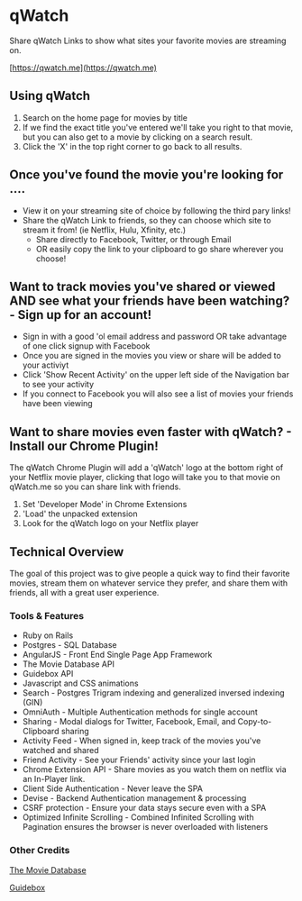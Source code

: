 # qWatch
Share qWatch Links to show what sites your favorite movies are streaming on.

[https://qwatch.me](https://qwatch.me)

## Using qWatch
1. Search on the home page for movies by title
2. If we find the exact title you've entered we'll take you right to that movie,
   but you can also get to a movie by clicking on a search result.
3. Click the 'X' in the top right corner to go back to all results.

## Once you've found the movie you're looking for ....
* View it on your streaming site of choice by following the third pary links!
* Share the qWatch Link to friends, so they can choose which site to stream it from!
  (ie Netflix, Hulu, Xfinity, etc.)
  * Share directly to Facebook, Twitter, or through Email
  * OR easily copy the link to your clipboard to go share wherever you choose!
  
## Want to track movies you've shared or viewed AND see what your friends have been watching? - Sign up for an account!
* Sign in with a good 'ol email address and password OR take advantage of one click signup with Facebook
* Once you are signed in the movies you view or share will be added to your activiyt
* Click 'Show Recent Activity' on the upper left side of the Navigation bar to see your activity
* If you connect to Facebook you will also see a list of movies your friends have been viewing
  
## Want to share movies even faster with qWatch? - Install our Chrome Plugin!
The qWatch Chrome Plugin will add a 'qWatch' logo at the bottom right of your Netflix movie player,
clicking that logo will take you to that movie on qWatch.me so you can share link with friends.

1. Set 'Developer Mode' in Chrome Extensions
2. 'Load' the unpacked extension
3. Look for the qWatch logo on your Netflix player

## Technical Overview
The goal of this project was to give people a quick way to find their favorite movies, stream them on whatever service they prefer, and share them with friends, all with a great user experience. 

### Tools & Features
* Ruby on Rails
* Postgres - SQL Database
* AngularJS - Front End Single Page App Framework
* The Movie Database API
* Guidebox API
* Javascript and CSS animations
* Search - Postgres Trigram indexing and generalized inversed indexing (GIN)
* OmniAuth - Multiple Authentication methods for single account
* Sharing - Modal dialogs for Twitter, Facebook, Email, and Copy-to-Clipboard sharing
* Activity Feed - When signed in, keep track of the movies you've watched and shared
* Friend Activity - See your Friends' activity since your last login
* Chrome Extension API - Share movies as you watch them on netflix via an In-Player link.
* Client Side Authentication - Never leave the SPA
* Devise - Backend Authentication management & processing
* CSRF protection - Ensure your data stays secure even with a SPA
* Optimized Infinite Scrolling - Combined Infinited Scrolling with Pagination ensures the browser is never overloaded with listeners

### Other Credits
[The Movie Database](https://www.themoviedb.org/?language=en)

[Guidebox](https://api.guidebox.com)
